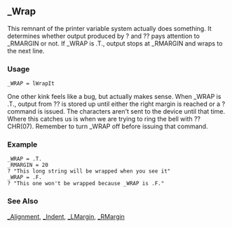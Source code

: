 ## _Wrap

This remnant of the printer variable system actually does something. It determines whether output produced by ? and ?? pays attention to _RMARGIN or not. If _WRAP is .T., output stops at _RMARGIN and wraps to the next line.

### Usage

```foxpro
_WRAP = lWrapIt
```

One other kink feels like a bug, but actually makes sense. When _WRAP is .T., output from ?? is stored up until either the right margin is reached or a ? command is issued. The characters aren't sent to the device until that time. Where this catches us is when we are trying to ring the bell with ?? CHR(07). Remember to turn _WRAP off before issuing that command.

### Example

```foxpro
_WRAP = .T.
_RMARGIN = 20
? "This long string will be wrapped when you see it"
_WRAP = .F.
? "This one won't be wrapped because _WRAP is .F."
```
### See Also

[_Alignment](s4g244.md), [_Indent](s4g244.md), [_LMargin](s4g244.md), [_RMargin](s4g244.md)